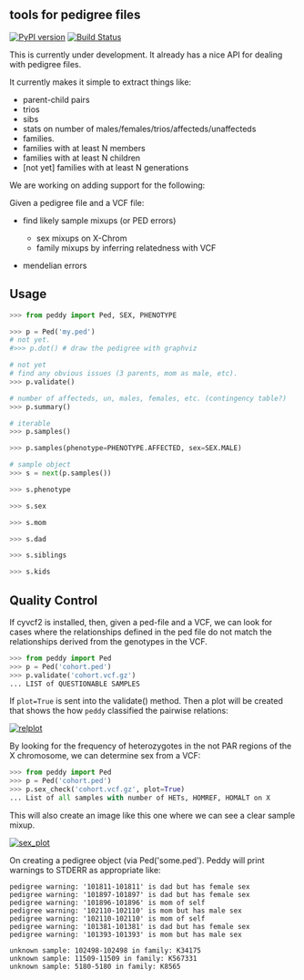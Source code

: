 tools for pedigree files
------------------------

[![PyPI version](https://badge.fury.io/py/peddy.svg)](http://badge.fury.io/py/peddy)
[![Build Status](https://travis-ci.org/brentp/peddy.svg?branch=master)](https://travis-ci.org/brentp/peddy)

This is currently under development. It already has a nice API for dealing with pedigree files.

It currently makes it simple to extract things like:

 + parent-child pairs
 + trios
 + sibs
 + stats on number of males/females/trios/affecteds/unaffecteds
 + families.
 + families with at least N members
 + families with at least N children
 + [not yet] families with at least N generations


We are working on adding support for the following:

Given a pedigree file and a VCF file:

 + find likely sample mixups (or PED errors)
   - sex mixups on X-Chrom
   - family mixups by inferring relatedness with VCF

 + mendelian errors


Usage
-----

```Python
>>> from peddy import Ped, SEX, PHENOTYPE

>>> p = Ped('my.ped')
# not yet.
#>>> p.dot() # draw the pedigree with graphviz

# not yet
# find any obvious issues (3 parents, mom as male, etc).
>>> p.validate()

# number of affecteds, un, males, females, etc. (contingency table?)
>>> p.summary()

# iterable
>>> p.samples()

>>> p.samples(phenotype=PHENOTYPE.AFFECTED, sex=SEX.MALE)

# sample object
>>> s = next(p.samples())

>>> s.phenotype

>>> s.sex

>>> s.mom

>>> s.dad

>>> s.siblings

>>> s.kids
```

Quality Control
---------------

If cyvcf2 is installed, then, given a ped-file and a VCF, we can look for cases where the relationships
defined in the ped file do not match the relationships derived from the genotypes in the VCF.

```Python
>>> from peddy import Ped
>>> p = Ped('cohort.ped')
>>> p.validate('cohort.vcf.gz')
... LIST of QUESTIONABLE SAMPLES
```
If `plot=True` is sent into the validate() method. Then a plot will be created
that shows the how `peddy` classified the pairwise relations:

[![relplot](https://raw.githubusercontent.com/brentp/peddy/master/images/t.png)](http://github.com/brentp/cyvcf2/)


By looking for the frequency of heterozygotes in the not PAR regions of
the X chromosome, we can determine sex from a VCF:

```Python
>>> from peddy import Ped
>>> p = Ped('cohort.ped')
>>> p.sex_check('cohort.vcf.gz', plot=True)
... List of all samples with number of HETs, HOMREF, HOMALT on X
```
This will also create an image like this one where we can
see a clear sample mixup.

[![sex_plot](https://raw.githubusercontent.com/brentp/peddy/master/images/sex_check.png)](http://github.com/brentp/cyvcf2/)


On creating a pedigree object (via Ped('some.ped'). Peddy will print warnings to STDERR as appropriate like:

```
pedigree warning: '101811-101811' is dad but has female sex
pedigree warning: '101897-101897' is dad but has female sex
pedigree warning: '101896-101896' is mom of self
pedigree warning: '102110-102110' is mom but has male sex
pedigree warning: '102110-102110' is mom of self
pedigree warning: '101381-101381' is dad but has female sex
pedigree warning: '101393-101393' is mom but has male sex

unknown sample: 102498-102498 in family: K34175
unknown sample: 11509-11509 in family: K567331
unknown sample: 5180-5180 in family: K8565
```
